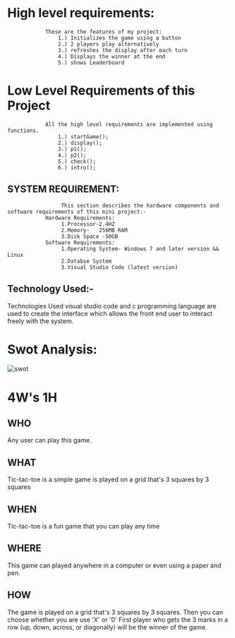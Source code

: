 # High level requirements:
                These are the features of my project:   
                    1.) Initializes the game using a button
                    2.) 2 players play alternatively 
                    3.) refreshes the display after each turn
                    4.) Displays the winner at the end
                    5.) shows Leaderboard

# Low Level Requirements of this Project
                All the high level requirements are implemented using functions.
                    1.) startGame();
                    2.) display();
                    3.) p1();
                    4.) p2();
                    5.) check();
                    6.) intro();

## SYSTEM REQUIREMENT:
                     This section describes the hardware components and software requirements of this mini project:-
                Hardware Requirements:
                     1.Processor-2.4HZ
                     2.Memory-   256MB RAM
                     3.Disk Space -50GB
                Software Requirements:
                     1.Operating System- Windows 7 and later version && Linux
                     2.Databse System
                     3.Visual Studio Code (latest version)

## Technology Used:-
Technologies Used visual studio code  and  c programming  language  are  used  to  create  the  interface  which allows the front end user to interact freely with the system.


# Swot Analysis:
![swot](https://user-images.githubusercontent.com/64160088/153546027-996e76de-f9b9-4689-89d1-3931a9189077.png)

# 4W's 1H
## WHO
Any user can play this game.

## WHAT
Tic-tac-toe is a simple game is played on a grid that's 3 squares by 3 squares

## WHEN
Tic-tac-toe is a fun game that you can play any time

## WHERE
This game can played anywhere in a computer or even using a paper and pen.

## HOW
The game is played on a grid that's 3 squares by 3 squares. Then you can choose whether you are use 'X' or '0' First player who gets the 3 marks in a row (up, down, across, or diagonally) will be the winner of the game.